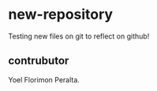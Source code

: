 # new-repository
Testing new files on git to reflect on github!

## contrubutor 

Yoel Florimon Peralta.
